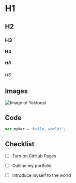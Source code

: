 # H1
## H2
### H3
#### H4
##### H5
###### H6

## Images
![Image of Yaktocat](https://octodex.github.com/images/yaktocat.png)

## Code
``` javascript
var myVar = "Hello, world!";
```
## Checklist
- [ ] Turn on GitHub Pages
- [ ] Outline my portfolio
- [ ] Introduce myself to the world

